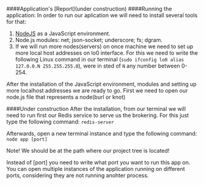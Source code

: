 ####Application's [Report](under construction)
####Running the application:
In order to run our aplication we will need to install several tools for that:

1. [NodeJS](https://nodejs.org/en/) as a JavaScript environment.
2. Node.js modules: net; json-socket; underscore; fs; dgram.
3. If we will run more nodes(servers) on once machine we need to set up more local host addresses on lo0 interface.
For this we need to write the following Linux command in our terminal (```sudo ifconfig lo0 alias 127.0.0.N 255.255.255.0```), were in sted of ```N``` any number between 0- 254.

After the installation of the JavaScript environment, modules and setting up more localhost addresses we are ready to go.
First we need to open our node.js file that represents a node(burl or knot)

####Under construction
After the installation, from our terminal we will need to run first our Redis service to serve us the brokering. For this just type the following command: ```redis-server```

Afterwards, open a new terminal instance and type the following command: ```node app [port]```

Note! We should be at the path where our project tree is located!

Instead of [port] you need to write what port you want to run this app on. You can open multiple instances of the application running on different ports, considering they are not running anohter process.
